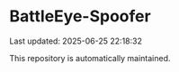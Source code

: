 # BattleEye-Spoofer

Last updated: 2025-06-25 22:18:32

This repository is automatically maintained.

